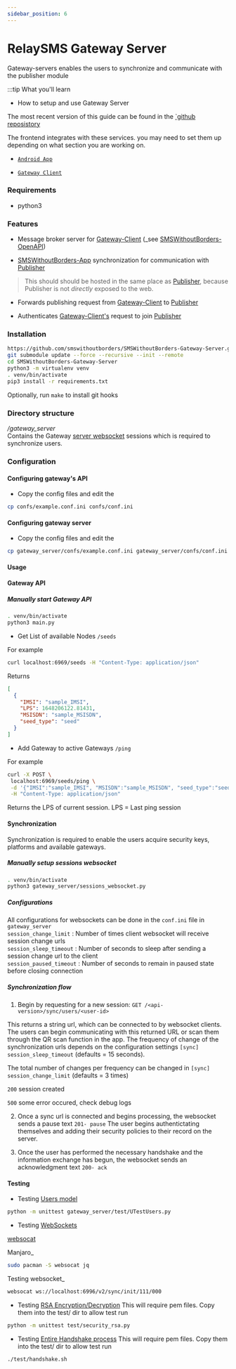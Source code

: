 ```yaml
---
sidebar_position: 6
---
```


# RelaySMS Gateway Server

Gateway-servers enables the users to synchronize and communicate with the publisher module

:::tip What you'll learn

- How to setup and use Gateway Server

The most recent version of this guide can be found in the [`github reposistory](https://github.com/smswithoutborders/SMSWithoutBorders-Gateway-Server)

The frontend integrates with these services. you may need to set them up depending on what section you are working on.

- [`Android App`](https://github.com/smswithoutborders/SMSWithoutBorders-App-Android)

- [`Gateway Client`](https://github.com/smswithoutborders/SMSWithoutBorders-Gateway-Client)

### Requirements

- python3

### Features

- Message broker server for [Gateway-Client](https://github.com/smswithoutborders/SMSWithoutBorders-Gateway-Client) (\_see [SMSWithoutBorders-OpenAPI](https://github.com/smswithoutborders/SMSWithoutBorders-OpenAPI))

- [SMSWithoutBorders-App](https://github.com/smswithoutborders/SMSWithoutBorders-App-Android) synchronization for communication with [Publisher](https://github.com/smswithoutborders/SMSWithoutBorders-Publisher)

> This should should be hosted in the same place as [Publisher](https://github.com/smswithoutborders/SMSWithoutBorders-Publisher), because Publisher is not _directly_ exposed to the web.

- Forwards publishing request from [Gateway-Client](https://github.com/smswithoutborders/SMSWithoutBorders-Gateway-Client) to [Publisher](https://github.com/smswithoutborders/SMSWithoutBorders-Publisher)

- Authenticates [Gateway-Client's](https://github.com/smswithoutborders/SMSWithoutBorders-Gateway-Client) request to join [Publisher](https://github.com/smswithoutborders/SMSWithoutBorders-Publisher)

### Installation

```bash
https://github.com/smswithoutborders/SMSWithoutBorders-Gateway-Server.git
git submodule update --force --recursive --init --remote
cd SMSWithoutBorders-Gateway-Server
python3 -m virtualenv venv
. venv/bin/activate
pip3 install -r requirements.txt
```

Optionally, run `make` to install git hooks

### Directory structure

_/gateway_server_ \
Contains the Gateway [server websocket](https://github.com/smswithoutborders/SMSWithoutBorders-Gateway-Server/tree/main/gateway_server/sessions_websocket.py) sessions which is required to synchronize users.

### Configuration

#### Configuring gateway's API

- Copy the config files and edit the

```bash
cp confs/example.conf.ini confs/conf.ini
```

#### Configuring gateway server

- Copy the config files and edit the

```bash
cp gateway_server/confs/example.conf.ini gateway_server/confs/conf.ini
```

#### Usage

<a name="synchronization" ></a>

#### Gateway API

##### Manually start Gateway API

```bash
. venv/bin/activate
python3 main.py
```

- Get List of available Nodes
  `/seeds
`

For example

```bash
curl localhost:6969/seeds -H "Content-Type: application/json"
```

Returns

```json
[
  {
    "IMSI": "sample_IMSI",
    "LPS": 1648206122.81431,
    "MSISDN": "sample_MSISDN",
    "seed_type": "seed"
  }
]
```

- Add Gateway to active Gateways
  `/ping
`

For example

```bash
curl -X POST \
 localhost:6969/seeds/ping \
 -d '{"IMSI":"sample_IMSI", "MSISDN":"sample_MSISDN", "seed_type":"seed"}' \
 -H "Content-Type: application/json"
```

Returns the LPS of current session. LPS = Last ping session

#### Synchronization

Synchronization is required to enable the users acquire security keys, platforms and available gateways.

##### Manually setup sessions websocket

```bash
. venv/bin/activate
python3 gateway_server/sessions_websocket.py
```

##### Configurations

All configurations for websockets can be done in the `conf.ini` file in `gateway_server` \
`session_change_limit` : Number of times client websocket will receive session change urls \
`session_sleep_timeout` : Number of seconds to sleep after sending a session change url to the client \
`session_paused_timeout` : Number of seconds to remain in paused state before closing connection

##### Synchronization flow

1. Begin by requesting for a new session:
   `GET /<api-version>/sync/users/<user-id>`

This returns a string url, which can be connected to by websocket clients. The users can begin communicating with this
returned URL or scan them through the QR scan function in the app. The frequency of change of the synchronization urls depends
on the configuration settings `[sync] session_sleep_timeout` (defaults = 15 seconds).

The total number of changes per frequency can be changed in `[sync] session_change_limit` (defaults = 3 times)

`200` session created

`500` some error occured, check debug logs

2. Once a sync url is connected and begins processing, the websocket sends a pause text `201- pause`
   The user begins authentictating themselves and adding their security policies to their record on the server.

3. Once the user has performed the necessary handshake and the information exchange has begun, the websocket sends an
   acknowledgment text `200- ack`

#### Testing

- Testing [Users model](https://github.com/smswithoutborders/SMSWithoutBorders-Gateway-Server/tree/main/gateway_server/users.py)

```bash
python -m unittest gateway_server/test/UTestUsers.py
```

- Testing [WebSockets](https://github.com/smswithoutborders/SMSWithoutBorders-Gateway-Server/tree/main/gateway_server/sessions_websocket.py)

[websocat](https://github.com/vi/websocat)

Manjaro\_

```bash
sudo pacman -S websocat jq
```

Testing websocket\_

```bash
websocat ws://localhost:6996/v2/sync/init/111/000
```

- Testing [RSA Encryption/Decryption](https://github.com/smswithoutborders/SMSWithoutBorders-Gateway-Server/tree/main/test/security_rsa.py)
  This will require pem files. Copy them into the test/ dir to allow test run

```bash
python -m unittest test/security_rsa.py
```

- Testing [Entire Handshake process](https://github.com/smswithoutborders/SMSWithoutBorders-Gateway-Server/tree/main/test/handshake.py)
  This will require pem files. Copy them into the test/ dir to allow test run

```bash
./test/handshake.sh
```
